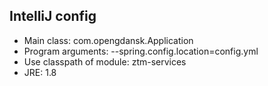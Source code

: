 ## IntelliJ config
* Main class: com.opengdansk.Application
* Program arguments: --spring.config.location=config.yml
* Use classpath of module: ztm-services
* JRE: 1.8
